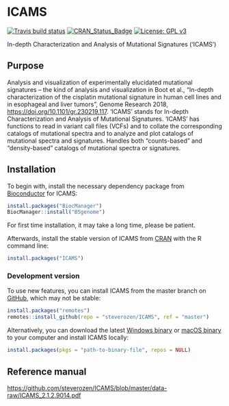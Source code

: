 
<!-- README.md is generated from README.Rmd. Please edit that file -->

# ICAMS

<!-- badges: start -->

[![Travis build
status](https://travis-ci.com/steverozen/ICAMS.svg?branch=master)](https://travis-ci.com/steverozen/ICAMS)
[![CRAN\_Status\_Badge](http://www.r-pkg.org/badges/version/ICAMS)](https://cran.r-project.org/package=ICAMS)
[![License: GPL
v3](https://img.shields.io/badge/License-GPLv3-blue.svg)](https://www.gnu.org/licenses/gpl-3.0)

<!-- badges: end -->

In-depth Characterization and Analysis of Mutational Signatures
(‘ICAMS’)

## Purpose

Analysis and visualization of experimentally elucidated mutational
signatures – the kind of analysis and visualization in Boot et al.,
“In-depth characterization of the cisplatin mutational signature in
human cell lines and in esophageal and liver tumors”, Genome Research
2018, <https://doi.org/10.1101/gr.230219.117>. ‘ICAMS’ stands for
In-depth Characterization and Analysis of Mutational Signatures. ‘ICAMS’
has functions to read in variant call files (VCFs) and to collate the
corresponding catalogs of mutational spectra and to analyze and plot
catalogs of mutational spectra and signatures. Handles both
“counts-based” and “density-based” catalogs of mutational spectra or
signatures.

## Installation

To begin with, install the necessary dependency package from
[Bioconductor](https://www.bioconductor.org/) for ICAMS:

``` r
install.packages("BiocManager")
BiocManager::install("BSgenome")
```

For first time installation, it may take a long time, please be patient.

Afterwards, install the stable version of ICAMS from
[CRAN](https://cran.r-project.org/) with the R command line:

``` r
install.packages("ICAMS")
```

### Development version

To use new features, you can install ICAMS from the master branch on
[GitHub](https://github.com/), which may not be stable:

``` r
install.packages("remotes")
remotes::install_github(repo = "steverozen/ICAMS", ref = "master")
```

Alternatively, you can download the latest [Windows
binary](https://raw.githubusercontent.com/steverozen/ICAMS/master/data-raw/source-file/Windows-binary/ICAMS_2.1.2.9014.zip)
or [macOS
binary](https://raw.githubusercontent.com/steverozen/ICAMS/master/data-raw/source-file/macOS-binary/ICAMS_2.1.2.9014.tgz)
to your computer and install ICAMS locally:

``` r
install.packages(pkgs = "path-to-binary-file", repos = NULL)
```

## Reference manual

<https://github.com/steverozen/ICAMS/blob/master/data-raw/ICAMS_2.1.2.9014.pdf>

